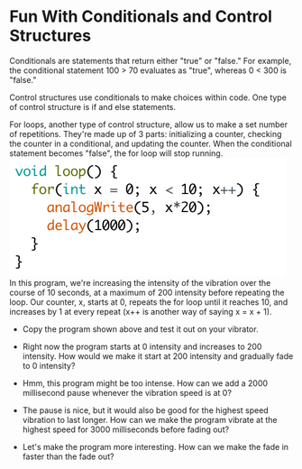 # Fun With Conditionals and Control Structures
Conditionals are statements that return either "true" or "false." For example, the conditional statement 100 > 70 evaluates as "true", whereas 0 < 300 is "false."

Control structures use conditionals to make choices within code. One type of control structure is if and else statements.



For loops, another type of control structure, allow us to make a set number of repetitions. They're made up of 3 parts: initializing a counter, checking the counter in a conditional, and updating the counter. When the conditional statement becomes "false", the for loop will stop running.
<br> <img src="for_loop.png"><br>
In this program, we're increasing the intensity of the vibration over the course of 10 seconds, at a maximum of 200 intensity before repeating the loop. Our counter, x, starts at 0, repeats the for loop until it reaches 10, and increases by 1 at every repeat (x++ is another way of saying x = x + 1).

* Copy the program shown above and test it out on your vibrator.
* Right now the program starts at 0 intensity and increases to 200 intensity. How would we make it start at 200 intensity and gradually fade to 0 intensity?




* Hmm, this program might be too intense. How can we add a 2000 millisecond pause whenever the vibration speed is at 0?
* The pause is nice, but it would also be good for the highest speed vibration to last longer. How can we make the program vibrate at the highest speed for 3000 milliseconds before fading out?
* Let's make the program more interesting. How can we make the fade in faster than the fade out?

